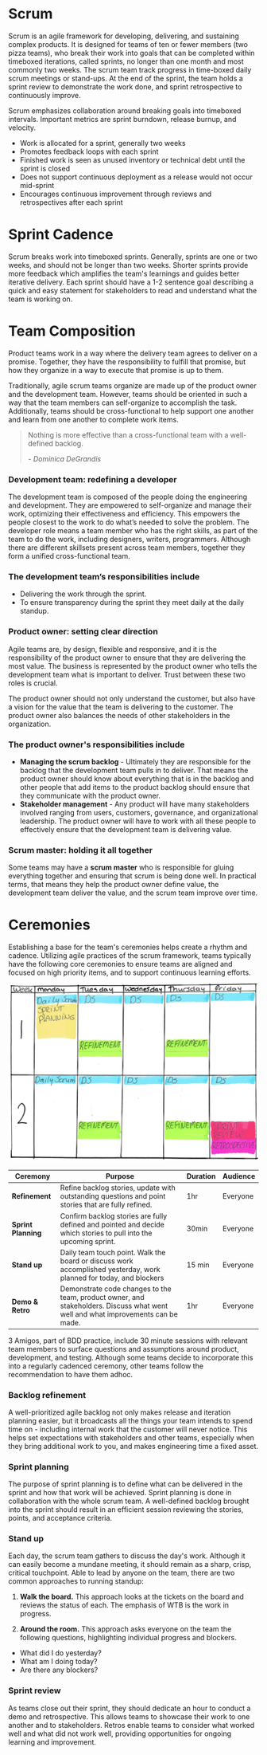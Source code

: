# Scrum

Scrum is an agile framework for developing, delivering, and sustaining complex products. It is designed for teams of ten or fewer members (two pizza teams), who break their work into goals that can be completed within timeboxed iterations, called sprints, no longer than one month and most commonly two weeks. The scrum team track progress in time-boxed daily scrum meetings or stand-ups. At the end of the sprint, the team holds a sprint review to demonstrate the work done, and sprint retrospective to continuously improve.

Scrum emphasizes collaboration around breaking goals into timeboxed intervals. Important metrics are sprint burndown, release burnup, and velocity.

- Work is allocated for a sprint, generally two weeks
- Promotes feedback loops with each sprint
- Finished work is seen as unused inventory or technical debt until the sprint is closed
- Does not support continuous deployment as a release would not occur mid-sprint
- Encourages continuous improvement through reviews and retrospectives after each sprint

# Sprint Cadence

Scrum breaks work into timeboxed sprints. Generally, sprints are one or two weeks, and should not be longer than two weeks. Shorter sprints provide more feedback which amplifies the team's learnings and guides better iterative delivery. Each sprint should have a 1-2 sentence goal describing a quick and easy statement for stakeholders to read and understand what the team is working on.

# Team Composition

Product teams work in a way where the delivery team agrees to deliver on a promise. Together, they have the responsibility to fulfill that promise, but how they organize in a way to execute that promise is up to them.

Traditionally, agile scrum teams organize are made up of the product owner and the development team. However, teams should be oriented in such a way that the team members can self-organize to accomplish the task. Additionally, teams should be cross-functional to help support one another and learn from one another to complete work items.

> Nothing is more effective than a cross-functional team with a well-defined backlog.
>
> _- Dominica DeGrandis_

### Development team: redefining a developer

The development team is composed of the people doing the engineering and development. They are empowered to self-organize and manage their work, optimizing their effectiveness and efficiency. This empowers the people closest to the work to do what’s needed to solve the problem. The developer role means a team member who has the right skills, as part of the team to do the work, including designers, writers, programmers. Although there are different skillsets present across team members, together they form a unified cross-functional team.

### The development team’s responsibilities include

- Delivering the work through the sprint.
- To ensure transparency during the sprint they meet daily at the daily standup.

### Product owner: setting clear direction

Agile teams are, by design, flexible and responsive, and it is the responsibility of the product owner to ensure that they are delivering the most value. The business is represented by the product owner who tells the development team what is important to deliver. Trust between these two roles is crucial.

The product owner should not only understand the customer, but also have a vision for the value that the team is delivering to the customer. The product owner also balances the needs of other stakeholders in the organization.

### The product owner's responsibilities include

- **Managing the scrum backlog** - Ultimately they are responsible for the backlog that the development team pulls in to deliver. That means the product owner should know about everything that is in the backlog and other people that add items to the product backlog should ensure that they communicate with the product owner.
- **Stakeholder management** - Any product will have many stakeholders involved ranging from users, customers, governance, and organizational leadership. The product owner will have to work with all these people to effectively ensure that the development team is delivering value.

### Scrum master: holding it all together

Some teams may have a **scrum master** who is responsible for gluing everything together and ensuring that scrum is being done well. In practical terms, that means they help the product owner define value, the development team deliver the value, and the scrum team improve over time.

# Ceremonies

Establishing a base for the team's ceremonies helps create a rhythm and cadence. Utilizing agile practices of the scrum framework, teams typically have the following core ceremonies to ensure teams are aligned and focused on high priority items, and to support continuous learning efforts.

![A calendar showing one team's Scrum meeting frequency: standup is daily, refinement twice a week, and planning and retrospective are once every two weeks](img4/agile-ceremonies.webp)

| Ceremony | Purpose | Duration | Audience |
| -- | -- | -- | -- |
| **Refinement** | Refine backlog stories, update with outstanding questions and point stories that are fully refined. | 1hr | Everyone |
| **Sprint Planning** | Confirm backlog stories are fully defined and pointed and decide which stories to pull into the upcoming sprint. | 30min | Everyone |
| **Stand up** | Daily team touch point. Walk the board or discuss work accomplished yesterday, work planned for today, and blockers  | 15 min | Everyone |
| **Demo & Retro** | Demonstrate code changes to the team, product owner, and stakeholders. Discuss what went well and what improvements can be made. | 1hr | Everyone |

3 Amigos, part of BDD practice, include 30 minute sessions with relevant team members to surface questions and assumptions around product, development, and testing. Although some teams decide to incorporate this into a regularly cadenced ceremony, other teams follow the recommendation to have them adhoc.

### Backlog refinement

A well-prioritized agile backlog not only makes release and iteration planning easier, but it broadcasts all the things your team intends to spend time on - including internal work that the customer will never notice. This helps set expectations with stakeholders and other teams, especially when they bring additional work to you, and makes engineering time a fixed asset.

### Sprint planning

The purpose of sprint planning is to define what can be delivered in the sprint and how that work will be achieved. Sprint planning is done in collaboration with the whole scrum team. A well-defined backlog brought into the sprint should result in an efficient session reviewing the stories, points, and acceptance criteria.

### Stand up

Each day, the scrum team gathers to discuss the day's work. Although it can easily become a mundane meeting, it should remain as a sharp, crisp, critical touchpoint. Able to lead by anyone on the team, there are two common approaches to running standup:

1. **Walk the board.** This approach looks at the tickets on the board and reviews the status of each. The emphasis of WTB is the work in progress.

2. **Around the room.** This approach asks everyone on the team the following questions, highlighting individual progress and blockers.

- What did I do yesterday?
- What am I doing today?
- Are there any blockers?

### Sprint review

As teams close out their sprint, they should dedicate an hour to conduct a demo and retrospective. This allows teams to showcase their work to one another and to stakeholders. Retros enable teams to consider what worked well and what did not work well, providing opportunities for ongoing learning and improvement.
